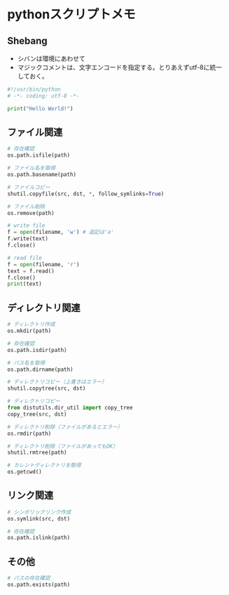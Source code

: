 <!--
{"id":"17391345971635326534","title":"pythonスクリプトメモ","categories":[],"draft":false}
-->
# pythonスクリプトメモ
## Shebang
- シバンは環境にあわせて
- マジックコメントは、文字エンコードを指定する。とりあえずutf-8に統一しておく。

``` python
#!/usr/bin/python
# -*- coding: utf-8 -*-

print("Hello World!")
```

## ファイル関連
``` python
# 存在確認
os.path.isfile(path)

# ファイル名を取得
os.path.basename(path)

# ファイルコピー
shutil.copyfile(src, dst, *, follow_symlinks=True)

# ファイル削除
os.remove(path)

# write file
f = open(filename, 'w') # 追記は'a'
f.write(text)
f.close()

# read file
f = open(filename, 'r')
text = f.read()
f.close()
print(text)
```


## ディレクトリ関連
``` python
# ディレクトリ作成
os.mkdir(path)

# 存在確認
os.path.isdir(path)

# パス名を取得
os.path.dirname(path)

# ディレクトリコピー（上書きはエラー）
shutil.copytree(src, dst)

# ディレクトリコピー
from distutils.dir_util import copy_tree
copy_tree(src, dst)

# ディレクトリ削除（ファイルがあるとエラー）
os.rmdir(path)

# ディレクトリ削除（ファイルがあってもOK）
shutil.rmtree(path)

# カレントディレクトリを取得
os.getcwd()
```


## リンク関連
``` python
# シンボリックリンク作成
os.symlink(src, dst)

# 存在確認
os.path.islink(path)
```

## その他
``` python
# パスの存在確認
os.path.exists(path)

```
